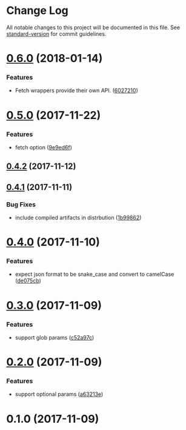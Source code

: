 # Change Log

All notable changes to this project will be documented in this file. See [standard-version](https://github.com/conventional-changelog/standard-version) for commit guidelines.

<a name="0.6.0"></a>
# [0.6.0](https://github.com/Alignable/js-routes-loader/compare/v0.5.0...v0.6.0) (2018-01-14)


### Features

* Fetch wrappers provide their own API. ([6027210](https://github.com/Alignable/js-routes-loader/commit/6027210))



<a name="0.5.0"></a>
# [0.5.0](https://github.com/Alignable/js-routes-loader/compare/v0.4.2...v0.5.0) (2017-11-22)


### Features

* fetch option ([9e9ed6f](https://github.com/Alignable/js-routes-loader/commit/9e9ed6f))



<a name="0.4.2"></a>
## [0.4.2](https://github.com/Alignable/js-routes-loader/compare/v0.4.1...v0.4.2) (2017-11-12)



<a name="0.4.1"></a>
## [0.4.1](https://github.com/Alignable/js-routes-loader/compare/v0.4.0...v0.4.1) (2017-11-11)


### Bug Fixes

* include compiled artifacts in distrbution ([1b99862](https://github.com/Alignable/js-routes-loader/commit/1b99862))



<a name="0.4.0"></a>
# [0.4.0](https://github.com/Alignable/js-routes-loader/compare/v0.3.0...v0.4.0) (2017-11-10)


### Features

* expect json format to be snake_case and convert to camelCase ([de075cb](https://github.com/Alignable/js-routes-loader/commit/de075cb))



<a name="0.3.0"></a>
# [0.3.0](https://github.com/Alignable/js-routes-loader/compare/v0.2.0...v0.3.0) (2017-11-09)


### Features

* support glob params ([c52a97c](https://github.com/Alignable/js-routes-loader/commit/c52a97c))



<a name="0.2.0"></a>
# [0.2.0](https://github.com/Alignable/js-routes-loader/compare/v0.1.0...v0.2.0) (2017-11-09)


### Features

* support optional params ([a63213e](https://github.com/Alignable/js-routes-loader/commit/a63213e))



<a name="0.1.0"></a>
# 0.1.0 (2017-11-09)
